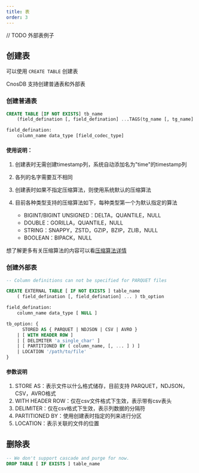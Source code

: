 ```yaml
---
title: 表
order: 3
---
```

// TODO 外部表例子
## **创建表**

可以使用 `CREATE TABLE` 创建表

CnosDB 支持创建普通表和外部表

### **创建普通表**

```sql
CREATE TABLE [IF NOT EXISTS] tb_name
    (field_defination [, field_defination] ...TAGS(tg_name [, tg_name] ...))

field_defination:
    column_name data_type [field_codec_type]
```

#### 使用说明：

1. 创建表时无需创建timestamp列，系统自动添加名为"time"的timestamp列
2. 各列的名字需要互不相同
3. 创建表时如果不指定压缩算法，则使用系统默认的压缩算法
4. 目前各种类型支持的压缩算法如下，每种类型第一个为默认指定的算法

    * BIGINT/BIGINT UNSIGNED：DELTA，QUANTILE，NULL
    * DOUBLE：GORILLA，QUANTILE，NULL
    * STRING：SNAPPY，ZSTD，GZIP，BZIP，ZLIB，NULL
    * BOOLEAN：BIPACK，NULL
      
想了解更多有关压缩算法的内容可以看[压缩算法详情](../design/compress.md)

### **创建外部表**

```sql
-- Column definitions can not be specified for PARQUET files

CREATE EXTERNAL TABLE [ IF NOT EXISTS ] table_name 
    ( field_defination [, field_defination] ... ) tb_option

field_defination:
    column_name data_type [ NULL ]

tb_option: {
      STORED AS { PARQUET | NDJSON | CSV | AVRO }
    | [ WITH HEADER ROW ]
    | [ DELIMITER 'a_single_char' ]
    | [ PARTITIONED BY ( column_name, [, ... ] ) ]
    | LOCATION '/path/to/file'
}
```

#### 参数说明

1. STORE AS：表示文件以什么格式储存，目前支持 PARQUET，NDJSON，CSV，AVRO格式
2. WITH HEADER ROW：仅在csv文件格式下生效，表示带有csv表头
3. DELIMITER：仅在csv格式下生效，表示列数据的分隔符
4. PARTITIONED BY：使用创建表时指定的列来进行分区
5. LOCATION：表示关联的文件的位置

## **删除表**

```sql
-- We don't support cascade and purge for now.
DROP TABLE [ IF EXISTS ] table_name
```

[//]: # (## **修改表**)
[//]: # (```sql)
[//]: # (todo)
[//]: # (!&#40;&#41;)
[//]: # (```)